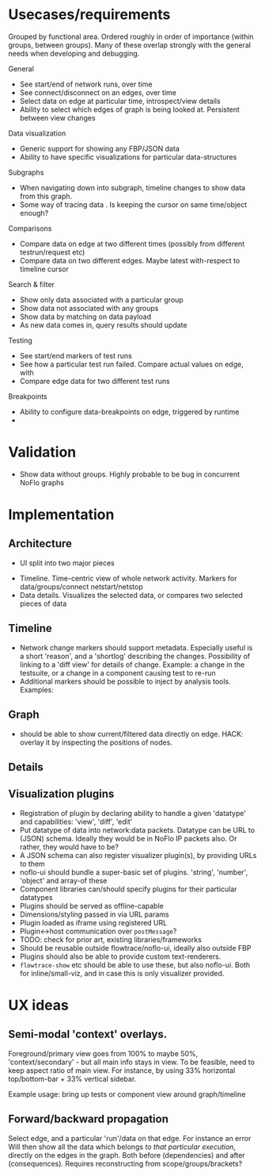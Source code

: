 
# Usecases/requirements

Grouped by functional area. Ordered roughly in order of importance (within groups, between groups).
Many of these overlap strongly with the general needs when developing and debugging.

General

- See start/end of network runs, over time
- See connect/disconnect on an edges, over time
- Select data on edge at particular time, introspect/view details
- Ability to select which edges of graph is being looked at. Persistent between view changes

Data visualization

- Generic support for showing any FBP/JSON data
- Ability to have specific visualizations for particular data-structures

Subgraphs

- When navigating down into subgraph, timeline changes to show data from this graph.
- Some way of tracing data . Is keeping the cursor on same time/object enough?

Comparisons

- Compare data on edge at two different times (possibly from different testrun/request etc)
- Compare data on two different edges. Maybe latest with-respect to timeline cursor

Search & filter

- Show only data associated with a particular group
- Show data not associated with any groups
- Show data by matching on data payload
- As new data comes in, query results should update

Testing

- See start/end markers of test runs
- See how a particular test run failed. Compare actual values on edge, with 
- Compare edge data for two different test runs

Breakpoints

- Ability to configure data-breakpoints on edge, triggered by runtime
- 

# Validation

* Show data without groups. Highly probable to be bug in concurrent NoFlo graphs


# Implementation

## Architecture

- UI split into two major pieces
* Timeline. Time-centric view of whole network activity. Markers for data/groups/connect netstart/netstop
* Data details. Visualizes the selected data, or compares two selected pieces of data

## Timeline

- Network change markers should support metadata.
Especially useful is a short 'reason', and a 'shortlog' describing the changes.
Possibility of linking to a 'diff view' for details of change.
Example: a change in the testsuite, or a change in a component causing test to re-run
- Additional markers should be possible to inject by analysis tools.
Examples: 

## Graph

- should be able to show current/filtered data directly on edge.
HACK: overlay it by inspecting the positions of nodes.

## Details

## Visualization plugins

* Registration of plugin by declaring ability to handle a given 'datatype'
and capabilities: 'view', 'diff', 'edit'
* Put datatype of data into network:data packets.
Datatype can be URL to (JSON) schema.
Ideally they would be in NoFlo IP packets also. Or rather, they would have to be?
* A JSON schema can also register visualizer plugin(s), by providing URLs to them
* noflo-ui should bundle a super-basic set of plugins. 'string', 'number', 'object' and array-of these
* Component libraries can/should specify plugins for their particular datatypes
* Plugins should be served as offline-capable
* Dimensions/styling passed in via URL params
* Plugin loaded as iframe using registered URL
* Plugin<->host communication over `postMessage`?
* TODO: check for prior art, existing libraries/frameworks
* Should be reusable outside flowtrace/noflo-ui, ideally also outside FBP
* Plugins should also be able to provide custom text-renderers.
* `flowtrace-show` etc should be able to use these, but also noflo-ui. Both for inline/small-viz,
and in case this is only visualizer provided.


# UX ideas

## Semi-modal 'context' overlays.
Foreground/primary view goes from 100% to maybe 50%,
'context/secondary' - but all main info stays in view.
To be feasible, need to keep aspect ratio of main view.
For instance, by using 33% horizontal top/bottom-bar + 33% vertical sidebar.

Example usage: bring up tests or component view around graph/timeline

## Forward/backward propagation

Select edge, and a particular 'run'/data on that edge. For instance an error
Will then show all the data which belongs *to that particular execution*,
directly on the edges in the graph. Both before (dependencies) and after (consequences).
Requires reconstructing from scope/groups/brackets?


